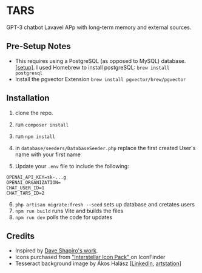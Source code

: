 # TARS

GPT-3 chatbot Lavavel APp with long-term memory and external sources.


## Pre-Setup Notes
- This requires using a PostgreSQL (as opposed to MySQL) database. [[setup](https://www.codementor.io/@engineerapart/getting-started-with-postgresql-on-mac-osx-are8jcopb)]. I used Homebrew to install postgreSQL: `brew install postgresql`
- Install the pgvector Extension `brew install pgvector/brew/pgvector`

## Installation
1. clone the repo.
2. run `composer install`
3. run `npm install`
4. in `database/seeders/DatabaseSeeder.php` replace the first created User's name with your first name

5. Update your `.env` file to include the following:
```
OPENAI_API_KEY=sk-...g
OPENAI_ORGANIZATION=
CHAT_USER_ID=1
CHAT_TARS_ID=2
```

6. `php artisan migrate:fresh --seed` sets up database and cretates users
7. `npm run build` runs Vite and builds the files
8. `npm run dev` polls the code for updates

## Credits

- Inspired by [Dave Shapiro's work](https://github.com/daveshap/LongtermChatExternalSources).
- Icons purchased from ["Interstellar Icon Pack" ](https://www.iconfinder.com/iconsets/interstellar) on IconFinder
- Tesseract background image by Ákos Halász [[LinkedIn](https://www.linkedin.com/in/akoshalasz/), [artstation](https://www.artstation.com/artwork/EJODA)]
